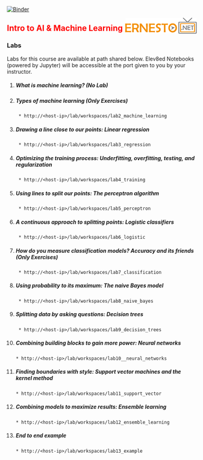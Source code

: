 [![Binder](https://mybinder.org/badge_logo.svg)](https://mybinder.org/v2/gh/fenago/machine-learning/HEAD)


<img align="right" src="./logo.png">

<h2><span style="color:red;">Intro to AI & Machine Learning</span></h2>


### Labs

Labs for this course are available at path shared below. Elev8ed Notebooks (powered by Jupyter) will be accessible at the port given to you by your instructor.

1. ##### What is machine learning? (No Lab)
2. ##### Types of machine learning (Only Exercises)
		* http://<host-ip>/lab/workspaces/lab2_machine_learning
3. ##### Drawing a line close to our points: Linear regression
		* http://<host-ip>/lab/workspaces/lab3_regression
4. ##### Optimizing the training process: Underfitting, overfitting, testing, and regularization
		* http://<host-ip>/lab/workspaces/lab4_training
5. ##### Using lines to split our points: The perceptron algorithm
		* http://<host-ip>/lab/workspaces/lab5_perceptron
6. ##### A continuous approach to splitting points: Logistic classifiers
		* http://<host-ip>/lab/workspaces/lab6_logistic
7. ##### How do you measure classification models? Accuracy and its friends (Only Exercises)
		* http://<host-ip>/lab/workspaces/lab7_classification
8. ##### Using probability to its maximum: The naive Bayes model
		* http://<host-ip>/lab/workspaces/lab8_naive_bayes
9. ##### Splitting data by asking questions: Decision trees
		* http://<host-ip>/lab/workspaces/lab9_decision_trees
10. ##### Combining building blocks to gain more power: Neural networks
		* http://<host-ip>/lab/workspaces/lab10__neural_networks
11. ##### Finding boundaries with style: Support vector machines and the kernel method
		* http://<host-ip>/lab/workspaces/lab11_support_vector
12. ##### Combining models to maximize results: Ensemble learning
		* http://<host-ip>/lab/workspaces/lab12_ensemble_learning
13. ##### End to end example
		* http://<host-ip>/lab/workspaces/lab13_example


